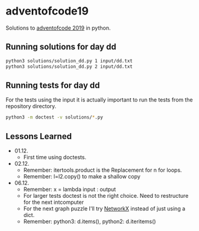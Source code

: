 # adventofcode19

Solutions to [adventofcode 2019](https://adventofcode.com/) in python.

## Running solutions for day dd

~~~sh
python3 solutions/solution_dd.py 1 input/dd.txt
python3 solutions/solution_dd.py 2 input/dd.txt
~~~

## Running tests for day dd

For the tests using the input it is actually important to run the tests from the repository directory.

~~~sh
python3 -m doctest -v solutions/*.py
~~~

## Lessons Learned

- 01.12.
  - First time using doctests.
- 02.12.
  - Remember: itertools.product is the Replacement for n for loops.
  - Remember: l=l2.copy() to make a shallow copy
- 06.12.
  - Remember: x = lambda input : output
  - For larger tests doctest is not the right choice. Need to restructure for the next intcomputer
  - For the next graph puzzle I'll try [NetworkX](https://networkx.github.io/documentation/stable/index.html) instead of just using a dict.
  - Remember: python3: d.items(), python2: d.iteritems()
